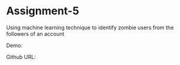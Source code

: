 # Assignment-5
Using machine learning technique to identify zombie users from the followers of an account

Demo:

Github URL:


